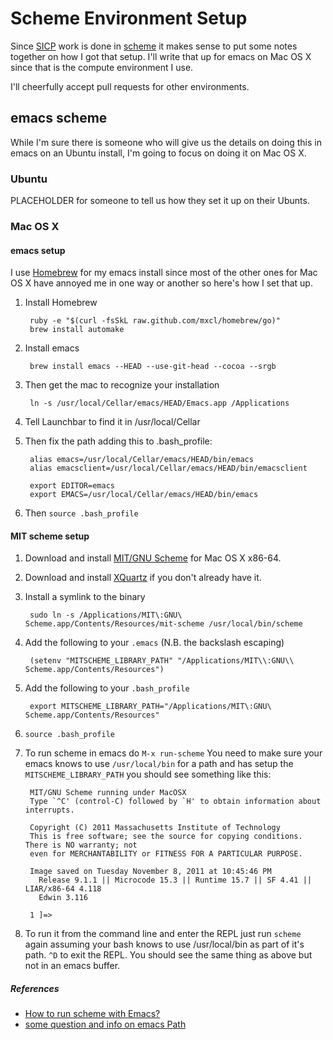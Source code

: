 # Scheme Environment Setup #

Since [SICP](http://mitpress.mit.edu/sicp/) work is done in [scheme](http://en.wikipedia.org/wiki/Scheme_(programming_language)) it makes sense to put some notes together on how I got that setup.  I'll write that up for emacs on Mac OS X since that is the compute environment I use.  

I'll cheerfully accept pull requests for other environments.

## emacs scheme ##

While I'm sure there is someone who will give us the details on doing this in emacs on an Ubuntu install, I'm going to focus on doing it on Mac OS X.

### Ubuntu ###

PLACEHOLDER for someone to tell us how they set it up on their Ubunts.

### Mac OS X ###

#### emacs setup ####

I use [Homebrew](http://brew.sh) for my emacs install since most of the other ones for Mac OS X have annoyed me in one way or another so here's how I set that up.

1. Install Homebrew

        ruby -e "$(curl -fsSkL raw.github.com/mxcl/homebrew/go)"
        brew install automake
    
2. Install emacs

        brew install emacs --HEAD --use-git-head --cocoa --srgb

3. Then get the mac to recognize your installation 

        ln -s /usr/local/Cellar/emacs/HEAD/Emacs.app /Applications
    
4. Tell Launchbar to find it in /usr/local/Cellar
5. Then fix the path adding this to .bash_profile:

        alias emacs=/usr/local/Cellar/emacs/HEAD/bin/emacs
        alias emacsclient=/usr/local/Cellar/emacs/HEAD/bin/emacsclient
        
        export EDITOR=emacs
        export EMACS=/usr/local/Cellar/emacs/HEAD/bin/emacs

6. Then `source .bash_profile`

#### MIT scheme setup ####

1. Download and install [MIT/GNU Scheme](http://www.gnu.org/software/mit-scheme/) for Mac OS X x86-64.
2. Download and install [XQuartz](http://xquartz.macosforge.org/landing/) if you don't already have it.
3. Install a symlink to the binary

        sudo ln -s /Applications/MIT\:GNU\ Scheme.app/Contents/Resources/mit-scheme /usr/local/bin/scheme
        
4. Add the following to your `.emacs` (N.B. the backslash escaping)

        (setenv "MITSCHEME_LIBRARY_PATH" "/Applications/MIT\\:GNU\\ Scheme.app/Contents/Resources")
        
5. Add the following to your `.bash_profile`

        export MITSCHEME_LIBRARY_PATH="/Applications/MIT\:GNU\ Scheme.app/Contents/Resources"

6. `source .bash_profile`
7. To run scheme in emacs do `M-x run-scheme` You need to make sure your emacs knows to use `/usr/local/bin` for a path and has setup the `MITSCHEME_LIBRARY_PATH` you should see something like this:

        MIT/GNU Scheme running under MacOSX
        Type `^C' (control-C) followed by `H' to obtain information about interrupts.

        Copyright (C) 2011 Massachusetts Institute of Technology
        This is free software; see the source for copying conditions. There is NO warranty; not
        even for MERCHANTABILITY or FITNESS FOR A PARTICULAR PURPOSE.

        Image saved on Tuesday November 8, 2011 at 10:45:46 PM
          Release 9.1.1 || Microcode 15.3 || Runtime 15.7 || SF 4.41 || LIAR/x86-64 4.118
          Edwin 3.116

        1 ]=> 

8. To run it from the command line and enter the REPL just run `scheme` again assuming your bash knows to use /usr/local/bin as part of it's path.  `^D` to exit the REPL.  You should see the same thing as above but not in an emacs buffer.

##### References #####
* [How to run scheme with Emacs?](http://stackoverflow.com/questions/4259894/how-to-run-scheme-with-emacs)
* [some question and info on emacs Path](http://stackoverflow.com/questions/2266905/emacs-is-ignoring-my-path-when-it-runs-a-compile-command/2566945#2566945)

